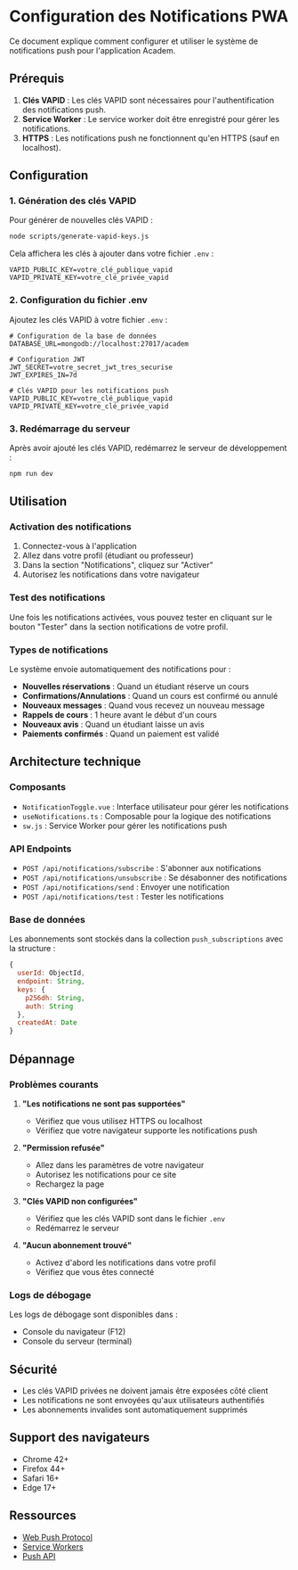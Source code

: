 # Configuration des Notifications PWA

Ce document explique comment configurer et utiliser le système de notifications push pour l'application Academ.

## Prérequis

1. **Clés VAPID** : Les clés VAPID sont nécessaires pour l'authentification des notifications push.
2. **Service Worker** : Le service worker doit être enregistré pour gérer les notifications.
3. **HTTPS** : Les notifications push ne fonctionnent qu'en HTTPS (sauf en localhost).

## Configuration

### 1. Génération des clés VAPID

Pour générer de nouvelles clés VAPID :

```bash
node scripts/generate-vapid-keys.js
```

Cela affichera les clés à ajouter dans votre fichier `.env` :

```env
VAPID_PUBLIC_KEY=votre_clé_publique_vapid
VAPID_PRIVATE_KEY=votre_clé_privée_vapid
```

### 2. Configuration du fichier .env

Ajoutez les clés VAPID à votre fichier `.env` :

```env
# Configuration de la base de données
DATABASE_URL=mongodb://localhost:27017/academ

# Configuration JWT
JWT_SECRET=votre_secret_jwt_tres_securise
JWT_EXPIRES_IN=7d

# Clés VAPID pour les notifications push
VAPID_PUBLIC_KEY=votre_clé_publique_vapid
VAPID_PRIVATE_KEY=votre_clé_privée_vapid
```

### 3. Redémarrage du serveur

Après avoir ajouté les clés VAPID, redémarrez le serveur de développement :

```bash
npm run dev
```

## Utilisation

### Activation des notifications

1. Connectez-vous à l'application
2. Allez dans votre profil (étudiant ou professeur)
3. Dans la section "Notifications", cliquez sur "Activer"
4. Autorisez les notifications dans votre navigateur

### Test des notifications

Une fois les notifications activées, vous pouvez tester en cliquant sur le bouton "Tester" dans la section notifications de votre profil.

### Types de notifications

Le système envoie automatiquement des notifications pour :

- **Nouvelles réservations** : Quand un étudiant réserve un cours
- **Confirmations/Annulations** : Quand un cours est confirmé ou annulé
- **Nouveaux messages** : Quand vous recevez un nouveau message
- **Rappels de cours** : 1 heure avant le début d'un cours
- **Nouveaux avis** : Quand un étudiant laisse un avis
- **Paiements confirmés** : Quand un paiement est validé

## Architecture technique

### Composants

- `NotificationToggle.vue` : Interface utilisateur pour gérer les notifications
- `useNotifications.ts` : Composable pour la logique des notifications
- `sw.js` : Service Worker pour gérer les notifications push

### API Endpoints

- `POST /api/notifications/subscribe` : S'abonner aux notifications
- `POST /api/notifications/unsubscribe` : Se désabonner des notifications
- `POST /api/notifications/send` : Envoyer une notification
- `POST /api/notifications/test` : Tester les notifications

### Base de données

Les abonnements sont stockés dans la collection `push_subscriptions` avec la structure :

```javascript
{
  userId: ObjectId,
  endpoint: String,
  keys: {
    p256dh: String,
    auth: String
  },
  createdAt: Date
}
```

## Dépannage

### Problèmes courants

1. **"Les notifications ne sont pas supportées"**
   - Vérifiez que vous utilisez HTTPS ou localhost
   - Vérifiez que votre navigateur supporte les notifications push

2. **"Permission refusée"**
   - Allez dans les paramètres de votre navigateur
   - Autorisez les notifications pour ce site
   - Rechargez la page

3. **"Clés VAPID non configurées"**
   - Vérifiez que les clés VAPID sont dans le fichier `.env`
   - Redémarrez le serveur

4. **"Aucun abonnement trouvé"**
   - Activez d'abord les notifications dans votre profil
   - Vérifiez que vous êtes connecté

### Logs de débogage

Les logs de débogage sont disponibles dans :
- Console du navigateur (F12)
- Console du serveur (terminal)

## Sécurité

- Les clés VAPID privées ne doivent jamais être exposées côté client
- Les notifications ne sont envoyées qu'aux utilisateurs authentifiés
- Les abonnements invalides sont automatiquement supprimés

## Support des navigateurs

- Chrome 42+
- Firefox 44+
- Safari 16+
- Edge 17+

## Ressources

- [Web Push Protocol](https://tools.ietf.org/html/rfc8030)
- [Service Workers](https://developer.mozilla.org/en-US/docs/Web/API/Service_Worker_API)
- [Push API](https://developer.mozilla.org/en-US/docs/Web/API/Push_API)
